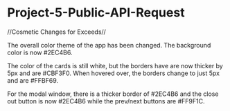 # Project-5-Public-API-Request

//Cosmetic Changes for Exceeds//

The overall color theme of the app has been changed.
The background color is now #2EC4B6.

The color of the cards is still white, but the borders have are now thicker by 5px and are #CBF3F0. When hovered over, the borders change to just 5px and are #FFBF69.

For the modal window, there is a thicker border of #2EC4B6 and the close out button is now #2EC4B6 while
the prev/next buttons are #FF9F1C.

